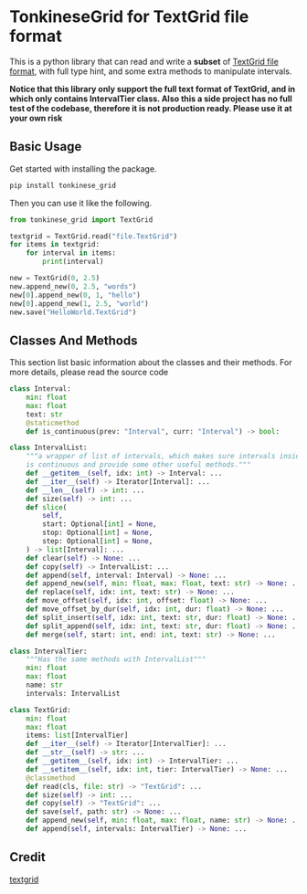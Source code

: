 # TonkineseGrid for TextGrid file format

This is a python library that can read and write a **subset** of [TextGrid file format](https://www.fon.hum.uva.nl/praat/manual/TextGrid_file_formats.html), with full type hint, and some extra methods to manipulate intervals. 

**Notice that this library only support the full text format of TextGrid, and in which only contains IntervalTier class. Also this a side project has no full test of the codebase, therefore it is not production ready. Please use it at your own risk**

## Basic Usage

Get started with installing the package.

```bash
pip install tonkinese_grid
```

Then you can use it like the following.

```python
from tonkinese_grid import TextGrid

textgrid = TextGrid.read("file.TextGrid")
for items in textgrid:
    for interval in items:
        print(interval)

new = TextGrid(0, 2.5)
new.append_new(0, 2.5, "words")
new[0].append_new(0, 1, "hello")
new[0].append_new(1, 2.5, "world")
new.save("HelloWorld.TextGrid")
```

## Classes And Methods

This section list basic information about the classes and their methods. For more details, please read the source code

```python
class Interval:
    min: float
    max: float
    text: str
    @staticmethod
    def is_continuous(prev: "Interval", curr: "Interval") -> bool:

class IntervalList:
    """a wrapper of list of intervals, which makes sure intervals inside of it
    is continuous and provide some other useful methods."""
    def __getitem__(self, idx: int) -> Interval: ...
    def __iter__(self) -> Iterator[Interval]: ...
    def __len__(self) -> int: ...
    def size(self) -> int: ...
    def slice(
        self,
        start: Optional[int] = None,
        stop: Optional[int] = None,
        step: Optional[int] = None,
    ) -> list[Interval]: ...
    def clear(self) -> None: ...
    def copy(self) -> IntervalList: ...
    def append(self, interval: Interval) -> None: ...
    def append_new(self, min: float, max: float, text: str) -> None: ...
    def replace(self, idx: int, text: str) -> None: ...
    def move_offset(self, idx: int, offset: float) -> None: ...
    def move_offset_by_dur(self, idx: int, dur: float) -> None: ...
    def split_insert(self, idx: int, text: str, dur: float) -> None: ...
    def split_append(self, idx: int, text: str, dur: float) -> None: ...
    def merge(self, start: int, end: int, text: str) -> None: ...

class IntervalTier:
    """Has the same methods with IntervalList"""
    min: float
    max: float
    name: str
    intervals: IntervalList

class TextGrid:
    min: float
    max: float
    items: list[IntervalTier]
    def __iter__(self) -> Iterator[IntervalTier]: ...
    def __str__(self) -> str: ...
    def __getitem__(self, idx: int) -> IntervalTier: ...
    def __setitem__(self, idx: int, tier: IntervalTier) -> None: ...
    @classmethod
    def read(cls, file: str) -> "TextGrid": ...
    def size(self) -> int: ...
    def copy(self) -> "TextGrid": ...
    def save(self, path: str) -> None: ...
    def append_new(self, min: float, max: float, name: str) -> None: ...
    def append(self, intervals: IntervalTier) -> None: ...
```

## Credit

[textgrid](https://github.com/kylebgorman/textgrid)
